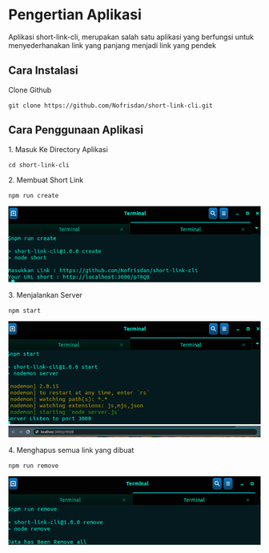 # Pengertian Aplikasi

<P>Aplikasi short-link-cli, merupakan salah satu aplikasi yang berfungsi untuk menyederhanakan link yang panjang menjadi link yang pendek</p>

## Cara Instalasi

<p>Clone Github</p>

```
git clone https://github.com/Nofrisdan/short-link-cli.git

```

## Cara Penggunaan Aplikasi

<p>1. Masuk Ke Directory Aplikasi</p>

```
cd short-link-cli

```

<p>2. Membuat Short Link </p>

```
npm run create

```

<img src="img/1.png">

<p>3. Menjalankan Server</p>

```
npm start

```

<img src="img/2.png">

<img src="img/3.png">

<p>4. Menghapus semua link yang dibuat</p>

```
npm run remove

```

<img src="img/4.png">
